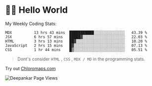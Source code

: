# 👋🏽 Hello World 

<!--![Deepankar's github stats](https://github-readme-stats.vercel.app/api?username=Deep-Codes&count_private=true&show_icons=true&theme=radical)-->
My Weekly Coding Stats:

<!--START_SECTION:waka-->
```text
MDX          13 hrs 43 mins  ███████████░░░░░░░░░░░░░░   43.39 % 
JSX          6 hrs 57 mins   █████▓░░░░░░░░░░░░░░░░░░░   22.03 % 
HTML         3 hrs 13 mins   ██▓░░░░░░░░░░░░░░░░░░░░░░   10.20 % 
JavaScript   2 hrs 15 mins   █▓░░░░░░░░░░░░░░░░░░░░░░░   07.13 % 
CSS          1 hr 44 mins    █▒░░░░░░░░░░░░░░░░░░░░░░░   05.51 % 
```
<!--END_SECTION:waka-->

> Dont's consider `HTML` , `CSS` , `MDX / MD` in the programming stats.

Try out [Chloromaps.com](https://www.chloromaps.com/)

<p align="left"> <img src="https://komarev.com/ghpvc/?username=Deep-Codes&label=Views&color=blue&style=plastic" alt="Deepankar Page Views" /> </p>
